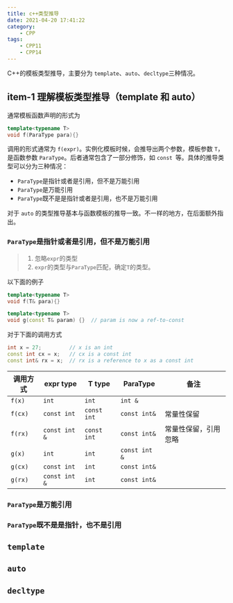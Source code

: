 ```yaml
---
title: c++类型推导
date: 2021-04-20 17:41:22
category: 
    - CPP
tags: 
    - CPP11
    - CPP14
---
```


C++的模板类型推导，主要分为 `template`、`auto`、`decltype`三种情况。

## item-1 理解模板类型推导（template 和 auto）

通常模板函数声明的形式为

```cpp
template<typename T>
void f(ParaType para){}
```

调用的形式通常为 `f(expr)`。实例化模板时候，会推导出两个参数，模板参数 `T`，是函数参数 `ParaType`。后者通常包含了一部分修饰，如 `const `等。具体的推导类型可以分为三种情况：

- `ParaType`是指针或者是引用，但不是万能引用
- `ParaType`是万能引用
- `ParaType`既不是是指针或者是引用，也不是万能引用

对于 `auto` 的类型推导基本与函数模板的推导一致。不一样的地方，在后面额外指出。

### `ParaType`是指针或者是引用，但不是万能引用

> 1. 忽略`expr`的类型
> 2. `expr`的类型与`ParaType`匹配，确定`T`的类型。

以下面的例子

```cpp
template<typename T>
void f(T& para){}

template<typename T>
void g(const T& param) {}  // param is now a ref-to-const
```

对于下面的调用方式

```cpp
int x = 27;         // x is an int
const int cx = x;   // cx is a const int
const int& rx = x;  // rx is a reference to x as a const int
```

| 调用方式  | expr type       | T type        | ParaType        | 备注                 |
| --------- | --------------- | ------------- | --------------- | -------------------- |
| `f(x)`  | `int`         | `int`       | `int &`       |                      |
| `f(cx)` | `const int`   | `const int` | `const int&`  | 常量性保留           |
| `f(rx)` | `const int &` | `const int` | `const int&`  | 常量性保留，引用忽略 |
| `g(x)`  | `int`         | `int`       | `const int &` |                      |
| `g(cx)` | `const int`   | `int`       | `const int&`  |                      |
| `g(rx)` | `const int &` | `int`       | `const int&`  |                      |

### `ParaType`是万能引用

### `ParaType`既不是是指针，也不是引用

## `template`

## `auto`

## `decltype`
